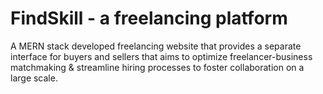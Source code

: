 # FindSkill -  a freelancing platform

A MERN stack developed freelancing website that provides a separate interface for buyers and sellers that aims to optimize freelancer-business matchmaking & streamline hiring processes to foster collaboration on a large scale.  
